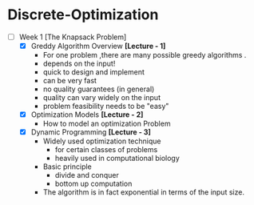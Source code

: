 # Discrete-Optimization


 - [ ] Week 1  [The Knapsack Problem]
    - [x] Greddy Algorithm Overview **[Lecture - 1]**
       - For one problem ,there are many possible greedy algorithms .
       - depends on the input! 
       - quick to design and implement 
       - can be very fast 
       - no quality guarantees (in general)
       - quality can vary widely on the input 
       - problem feasibility needs to be "easy"  
    - [x] Optimization Models **[Lecture - 2]**
       - How to model an optimization Problem 
    - [x] Dynamic Programming **[Lecture - 3]**
       - Widely used optimization technique 
		    - for certain classes of problems 
		    - heavily used in computational biology 
       - Basic principle 
		   - divide and conquer 
		   - bottom up computation 
        - The algorithm is in fact exponential in terms of the input size. 

       	 
		   
